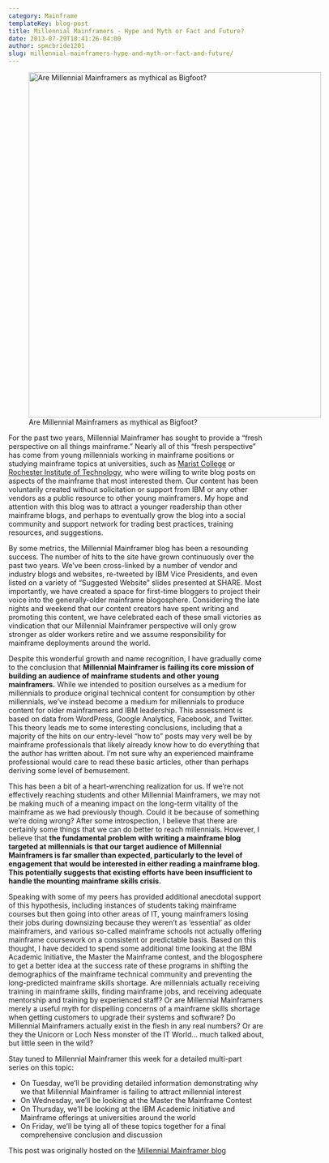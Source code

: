 ```yaml
---
category: Mainframe
templateKey: blog-post
title: Millennial Mainframers - Hype and Myth or Fact and Future?
date: 2013-07-29T10:41:26-04:00
author: spmcbride1201
slug: millennial-mainframers-hype-and-myth-or-fact-and-future/
---
```


<figure id="attachment_294" class="wp-caption thumbnail alignnone" style="width: 577px;">
<img class=" wp-image-294 " alt="Are Millennial Mainframers as mythical as Bigfoot?" src="/img/posts/millennial-mainframer-bigfoot.jpg" width="577" height="682"/>
    <figcaption class="wp-caption-text">Are Millennial Mainframers as mythical as Bigfoot?</figcaption>
</figure>

For the past two years, Millennial Mainframer has sought to provide a “fresh perspective on all things mainframe.” Nearly all of this “fresh perspective” has come from young millennials working in mainframe positions or studying mainframe topics at universities, such as <a href="https://web.archive.org/web/20190417043246/http://millennialmainframer.com/2012/09/the-mainframe-and-software-defined-networking/" target="_blank">Marist College</a> or <a href="https://web.archive.org/web/20190417043246/http://millennialmainframer.com/category/rochester-institute-of-technology/" target="_blank">Rochester Institute of Technology</a>, who were willing to write blog posts on aspects of the mainframe that most interested them. Our content has been voluntarily created without solicitation or support from IBM or any other vendors as a public resource to other young mainframers. My hope and attention with this blog was to attract a younger readership than other mainframe blogs, and perhaps to eventually grow the blog into a social community and support network for trading best practices, training resources, and suggestions.

By some metrics, the Millennial Mainframer blog has been a resounding success. The number of hits to the site have grown continuously over the past two years. We&#8217;ve been cross-linked by a number of vendor and industry blogs and websites, re-tweeted by IBM Vice Presidents, and even listed on a variety of “Suggested Website” slides presented at SHARE. Most importantly, we have created a space for first-time bloggers to project their voice into the generally-older mainframe blogosphere. Considering the late nights and weekend that our content creators have spent writing and promoting this content, we have celebrated each of these small victories as vindication that our Millennial Mainframer perspective will only grow stronger as older workers retire and we assume responsibility for mainframe deployments around the world.

Despite this wonderful growth and name recognition, I have gradually come to the conclusion that <b>Millennial Mainframer is failing its core mission of building an audience of mainframe students and other young mainframers.</b> While we intended to position ourselves as a medium for millennials to produce original technical content for consumption by other millennials, we&#8217;ve instead become a medium for millennials to produce content for older mainframers and IBM leadership. This assessment is based on data from WordPress, Google Analytics, Facebook, and Twitter. This theory leads me to some interesting conclusions, including that a majority of the hits on our entry-level “how to” posts may very well be by mainframe professionals that likely already know how to do everything that the author has written about. I’m not sure why an experienced mainframe professional would care to read these basic articles, other than perhaps deriving some level of bemusement.

This has been a bit of a heart-wrenching realization for us. If we’re not effectively reaching students and other Millennial Mainframers, we may not be making much of a meaning impact on the long-term vitality of the mainframe as we had previously though. Could it be because of something we’re doing wrong? After some introspection, I believe that there are certainly some things that we can do better to reach millennials. However, I believe that <b>the fundamental problem with writing a mainframe blog targeted at millennials is that our target audience of Millennial Mainframers is far smaller than expected, particularly to the level of engagement that would be interested in either reading a mainframe blog. This potentially suggests that existing efforts have been insufficient to handle the mounting mainframe skills crisis.</b>

Speaking with some of my peers has provided additional anecdotal support of this hypothesis, including instances of students taking mainframe courses but then going into other areas of IT, young mainframers losing their jobs during downsizing because they weren&#8217;t as &#8216;essential&#8217; as older mainframers, and various so-called mainframe schools not actually offering mainframe coursework on a consistent or predictable basis. Based on this thought, I have decided to spend some additional time looking at the IBM Academic Initiative, the Master the Mainframe contest, and the blogosphere to get a better idea at the success rate of these programs in shifting the demographics of the mainframe technical community and preventing the long-predicted mainframe skills shortage. Are millennials actually receiving training in mainframe skills, finding mainframe jobs, and receiving adequate mentorship and training by experienced staff? Or are Millennial Mainframers merely a useful myth for dispelling concerns of a mainframe skills shortage when getting customers to upgrade their systems and software? Do Millennial Mainframers actually exist in the flesh in any real numbers? Or are they the Unicorn or Loch Ness monster of the IT World… much talked about, but little seen in the wild?

Stay tuned to Millennial Mainframer this week for a detailed multi-part series on this topic:

- On Tuesday, we&#8217;ll be providing detailed information demonstrating why we that Millennial Mainframer is failing to attract millennial interest
- On Wednesday, we&#8217;ll be looking at the Master the Mainframe Contest
- On Thursday, we&#8217;ll be looking at the IBM Academic Initiative and Mainframe offerings at universities around the world
- On Friday, we&#8217;ll be tying all of these topics together for a final comprehensive conclusion and discussion

This post was originally hosted on the [Millennial Mainframer blog](https://web.archive.org/web/20190417043246/http://millennialmainframer.com/2013/07/millennial-mainframers-hype-and-myth-or-fact-and-future/)
